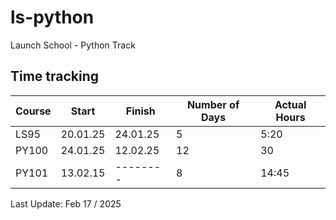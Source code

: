 # ls-python
Launch School - Python Track

## Time tracking

| Course | Start    | Finish        | Number of Days |Actual Hours |
|--------|----------|---------------|----------------|-------------|
| LS95   | 20.01.25 |   24.01.25    |       5        |     5:20    |
| PY100  | 24.01.25 |   12.02.25    |       12       |      30     |
| PY101  | 13.02.15 |   --------    |       8        |     14:45    |

Last Update: Feb 17 / 2025